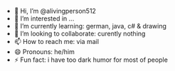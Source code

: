 - 👋 Hi, I’m @alivingperson512
- 👀 I’m interested in  ...
- 🌱 I’m currently learning:  german, java, c# & drawing
- 💞️ I’m looking to collaborate: curently nothing
- 📫 How to reach me: via mail
- 😄 Pronouns:  he/him
- ⚡ Fun fact:  i have too dark humor for most of people

<!---
alivingperson512/alivingperson512 is a ✨ special ✨ repository because its `README.md` (this file) appears on your GitHub profile.
You can click the Preview link to take a look at your changes.
--->
